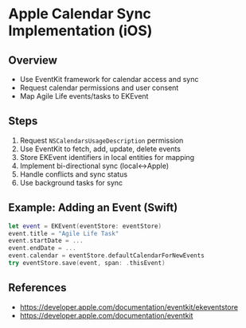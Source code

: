 # Apple Calendar Sync Implementation (iOS)

## Overview
- Use EventKit framework for calendar access and sync
- Request calendar permissions and user consent
- Map Agile Life events/tasks to EKEvent

## Steps
1. Request `NSCalendarsUsageDescription` permission
2. Use EventKit to fetch, add, update, delete events
3. Store EKEvent identifiers in local entities for mapping
4. Implement bi-directional sync (local↔️Apple)
5. Handle conflicts and sync status
6. Use background tasks for sync

## Example: Adding an Event (Swift)
```swift
let event = EKEvent(eventStore: eventStore)
event.title = "Agile Life Task"
event.startDate = ...
event.endDate = ...
event.calendar = eventStore.defaultCalendarForNewEvents
try eventStore.save(event, span: .thisEvent)
```

## References
- https://developer.apple.com/documentation/eventkit/ekeventstore
- https://developer.apple.com/documentation/eventkit
